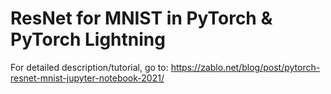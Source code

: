 # ResNet for MNIST in PyTorch & PyTorch Lightning
For detailed description/tutorial, go to: https://zablo.net/blog/post/pytorch-resnet-mnist-jupyter-notebook-2021/

